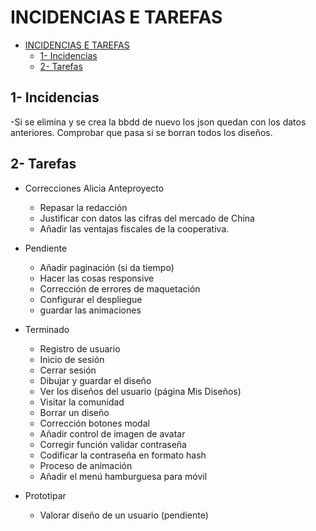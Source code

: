 # INCIDENCIAS E TAREFAS
- [INCIDENCIAS E TAREFAS](#incidencias-e-tarefas)
  - [1- Incidencias](#1--incidencias)
  - [2- Tarefas](#2--tarefas)

## 1- Incidencias

-Si se elimina y se crea la bbdd de nuevo los json quedan con los datos anteriores. Comprobar que pasa si se borran todos los diseños.

## 2- Tarefas

- Correcciones Alicia Anteproyecto


  - Repasar la redacción
  - Justificar con datos las cifras del mercado de China
  - Añadir las ventajas fiscales de la cooperativa.

- Pendiente
  - Añadir paginación (si da tiempo)
  - Hacer las cosas responsive
  - Corrección de errores de maquetación
  - Configurar el despliegue
  - guardar las animaciones

- Terminado
  - Registro de usuario
  - Inicio de sesión
  - Cerrar sesión
  - Dibujar y guardar el diseño
  - Ver los diseños del usuario (página Mis Diseños)
  - Visitar la comunidad
  - Borrar un diseño
  - Corrección botones modal
  - Añadir control de imagen de avatar
  - Corregir función validar contraseña
  - Codificar la contraseña en formato hash
  - Proceso de animación
  - Añadir el menú hamburguesa para móvil


- Prototipar
  - Valorar diseño de un usuario (pendiente)